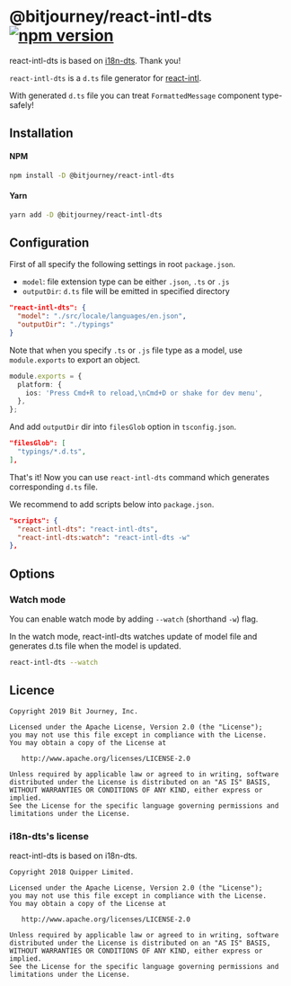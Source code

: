 # @bitjourney/react-intl-dts [![npm version](https://badge.fury.io/js/%40bitjourney%2Freact-intl-dts.svg)](https://badge.fury.io/js/%40bitjourney%2Freact-intl-dts)

react-intl-dts is based on [i18n-dts](https://github.com/quipper/i18n-dts). Thank you!

`react-intl-dts` is a `d.ts` file generator for [react-intl](https://github.com/yahoo/react-intl).

With generated `d.ts` file you can treat `FormattedMessage` component type-safely!

## Installation

#### NPM

```sh
npm install -D @bitjourney/react-intl-dts
```

#### Yarn

```sh
yarn add -D @bitjourney/react-intl-dts
```

## Configuration

First of all specify the following settings in root `package.json`.

- `model`: file extension type can be either `.json`, `.ts` or `.js`
- `outputDir`: `d.ts` file will be emitted in specified directory

```json
"react-intl-dts": {
  "model": "./src/locale/languages/en.json",
  "outputDir": "./typings"
}
```

Note that when you specify `.ts` or `.js` file type as a model, use `module.exports` to export an object.

```ts
module.exports = {
  platform: {
    ios: 'Press Cmd+R to reload,\nCmd+D or shake for dev menu',
  },
};
```

And add `outputDir` dir into `filesGlob` option in `tsconfig.json`.

```json
"filesGlob": [
  "typings/*.d.ts",
],
```

That's it! Now you can use `react-intl-dts` command which generates corresponding `d.ts` file.

We recommend to add scripts below into `package.json`.

```json
"scripts": {
  "react-intl-dts": "react-intl-dts",
  "react-intl-dts:watch": "react-intl-dts -w"
},
```

## Options

### Watch mode

You can enable watch mode by adding `--watch` (shorthand `-w`) flag.

In the watch mode, react-intl-dts watches update of model file and generates d.ts file when the model is updated.

```sh
react-intl-dts --watch
```

## Licence

```
Copyright 2019 Bit Journey, Inc.

Licensed under the Apache License, Version 2.0 (the "License");
you may not use this file except in compliance with the License.
You may obtain a copy of the License at

   http://www.apache.org/licenses/LICENSE-2.0

Unless required by applicable law or agreed to in writing, software
distributed under the License is distributed on an "AS IS" BASIS,
WITHOUT WARRANTIES OR CONDITIONS OF ANY KIND, either express or implied.
See the License for the specific language governing permissions and
limitations under the License.
```

### i18n-dts's license

react-intl-dts is based on i18n-dts.

```
Copyright 2018 Quipper Limited.

Licensed under the Apache License, Version 2.0 (the "License");
you may not use this file except in compliance with the License.
You may obtain a copy of the License at

   http://www.apache.org/licenses/LICENSE-2.0

Unless required by applicable law or agreed to in writing, software
distributed under the License is distributed on an "AS IS" BASIS,
WITHOUT WARRANTIES OR CONDITIONS OF ANY KIND, either express or implied.
See the License for the specific language governing permissions and
limitations under the License.
```
